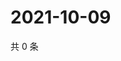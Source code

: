 # 2021-10-09

共 0 条

<!-- BEGIN WEIBO -->
<!-- 最后更新时间 Sat Oct 09 2021 00:16:39 GMT+0800 (China Standard Time) -->

<!-- END WEIBO -->
